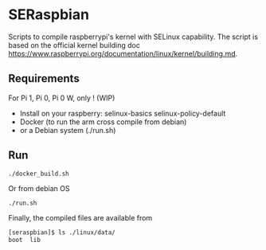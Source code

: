 SERaspbian
==========

Scripts to compile raspberrypi's kernel with SELinux capability. The script is based on the official kernel building doc https://www.raspberrypi.org/documentation/linux/kernel/building.md. 

Requirements 
------------
For Pi 1, Pi 0, Pi 0 W, only ! (WIP)

* Install on your raspberry: selinux-basics selinux-policy-default
* Docker (to run the arm cross compile from debian)
* or a Debian system (./run.sh)

Run
---

```bash
./docker_build.sh
```

Or from debian OS
```
./run.sh
```

Finally, the compiled files are available from
```bash
[seraspbian]$ ls ./linux/data/
boot  lib
```


